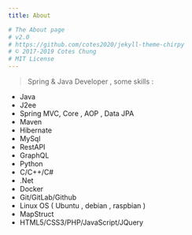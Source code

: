 ```yaml
---
title: About

# The About page
# v2.0
# https://github.com/cotes2020/jekyll-theme-chirpy
# © 2017-2019 Cotes Chung
# MIT License
---
```


> Spring & Java Developer , some skills :

 - Java
 - J2ee
 - Spring MVC, Core , AOP , Data JPA
 - Maven
 - Hibernate
 - MySql
 - RestAPI 
 - GraphQL
 - Python
 - C/C++/C#
 - .Net
 - Docker
 - Git/GitLab/Github
 - Linux OS ( Ubuntu , debian , raspbian )
 - MapStruct 
 - HTML5/CSS3/PHP/JavaScript/JQuery
